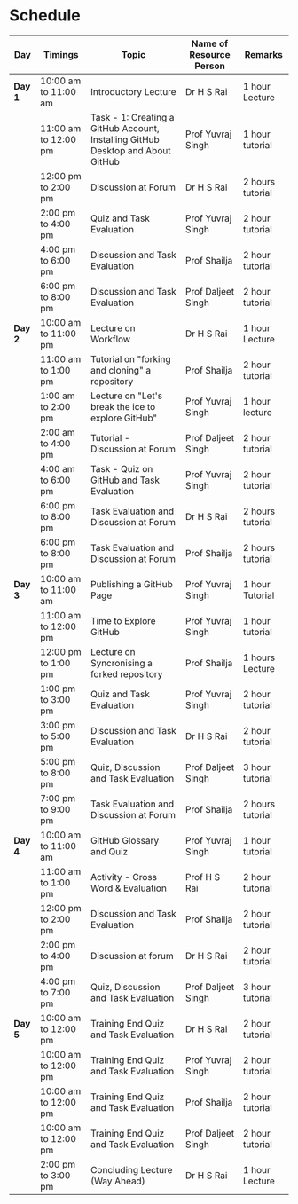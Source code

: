 # Schedule

| Day |Timings | Topic | Name of Resource Person | Remarks |
| -- | -- | -- | -- | -- |
| **Day 1** |10:00 am to 11:00 am |  Introductory Lecture | Dr H S Rai | 1 hour Lecture |
|  |11:00 am to 12:00 pm | Task - 1: Creating a GitHub Account, Installing GitHub Desktop and About GitHub  | Prof Yuvraj Singh |  1 hour tutorial |
|  |12:00 pm to 2:00 pm |   Discussion at Forum   | Dr H S Rai |  2 hours tutorial |
|  |2:00 pm to 4:00 pm | Quiz and Task Evaluation  | Prof Yuvraj Singh | 2 hour tutorial|
|  |4:00 pm to 6:00 pm | Discussion and Task Evaluation  | Prof Shailja | 2 hour tutorial|
|  |6:00 pm to 8:00 pm | Discussion and Task Evaluation  | Prof Daljeet Singh | 2 hour tutorial|
| **Day 2** |10:00 am to 11:00 pm | Lecture on Workflow  | Dr H S Rai |  1 hour Lecture |
|  |11:00 am to 1:00 pm | Tutorial on "forking and cloning" a repository  | Prof Shailja | 2 hour tutorial |
|  |1:00 am to 2:00 pm | Lecture on "Let's break the ice to explore GitHub"  | Prof Yuvraj Singh | 1 hour lecture |
|  |2:00 am to 4:00 pm | Tutorial - Discussion at Forum   | Prof Daljeet Singh | 2 hour tutorial |
|  |4:00 am to 6:00 pm | Task - Quiz on GitHub and Task Evaluation  | Prof Yuvraj Singh | 2 hour tutorial |
|  |6:00 pm to 8:00 pm |   Task Evaluation and Discussion at Forum   | Dr H S Rai |  2 hours tutorial |
| | 6:00 pm to 8:00 pm |   Task Evaluation and Discussion at Forum   | Prof Shailja |  2 hours tutorial |
| **Day 3** |10:00 am to 11:00 am | Publishing a GitHub Page  | Prof Yuvraj Singh | 1 hour Tutorial |
|  |11:00 am to 12:00 pm |Time to Explore GitHub  | Prof Yuvraj Singh |  1 hour tutorial |
|  |12:00 pm to 1:00 pm |   Lecture on Syncronising a forked repository    | Prof Shailja |  1 hours Lecture |
|  |1:00 pm to 3:00 pm | Quiz and Task Evaluation  | Prof Yuvraj Singh | 2 hour tutorial|
|  |3:00 pm to 5:00 pm | Discussion and Task Evaluation  | Dr H S Rai | 2 hour tutorial|
|  |5:00 pm to 8:00 pm | Quiz, Discussion and Task Evaluation  | Prof Daljeet Singh | 3 hour tutorial|
| | 7:00 pm to 9:00 pm |   Task Evaluation and Discussion at Forum   | Prof Shailja |  2 hours tutorial |
| **Day 4** |10:00 am to 11:00 am | GitHub Glossary and Quiz  | Prof Yuvraj Singh | 1 hour tutorial |
|  |11:00 am to 1:00 pm |Activity - Cross Word & Evaluation  | Prof H S Rai |  2 hour tutorial |
|  |12:00 pm to 2:00 pm |   Discussion and Task Evaluation    | Prof Shailja |  2 hour tutorial |
|  |2:00 pm to 4:00 pm | Discussion at forum  | Dr H S Rai | 2 hour tutorial|
|  |4:00 pm to 7:00 pm | Quiz, Discussion and Task Evaluation  | Prof Daljeet Singh | 3 hour tutorial|
| **Day 5** |10:00 am to 12:00 pm | Training End Quiz and Task Evaluation  | Dr H S Rai | 2 hour tutorial |
|  |10:00 am to 12:00 pm |Training End Quiz and Task Evaluation  | Prof Yuvraj Singh |  2 hour tutorial |
|  |10:00 am to 12:00 pm |  Training End Quiz and Task Evaluation    | Prof Shailja |  2 hour tutorial |
|  |10:00 am to 12:00 pm |Training End Quiz and Task Evaluation | Prof Daljeet Singh |  2 hour tutorial |
|  |2:00 pm to 3:00 pm | Concluding Lecture (Way Ahead)  | Dr H S Rai | 1 hour Lecture|







